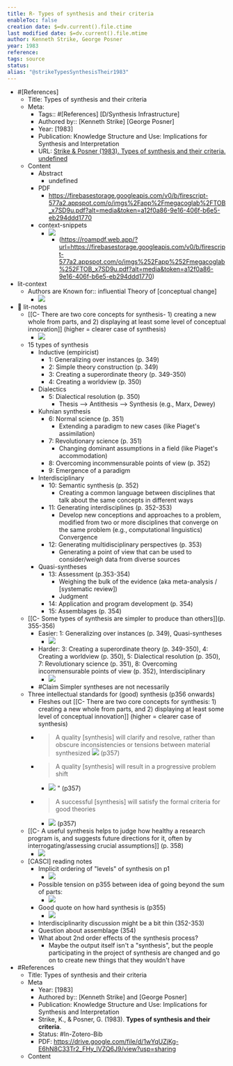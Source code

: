 ```yaml
---
title: R- Types of synthesis and their criteria
enableToc: false
creation date: $=dv.current().file.ctime
last modified date: $=dv.current().file.mtime
author: Kenneth Strike, George Posner
year: 1983
reference: 
tags: source
status: 
alias: "@strikeTypesSynthesisTheir1983"
---
```



- #[References]
    - Title: Types of synthesis and their criteria
    - Meta:
        - Tags:: #[References] [D/Synthesis Infrastructure]
        - Authored by:: [Kenneth Strike] [George Posner] 
        - Year: [1983]
        - Publication: Knowledge Structure and Use: Implications for Synthesis and Interpretation
        - URL: [Strike & Posner (1983). Types of synthesis and their criteria. undefined](undefined)
    - Content
        - Abstract
            - undefined
        - PDF
            - https://firebasestorage.googleapis.com/v0/b/firescript-577a2.appspot.com/o/imgs%2Fapp%2Fmegacoglab%2FTOB_x7SD9u.pdf?alt=media&token=a12f0a86-9e16-406f-b6e5-eb294ddd1770
        - context-snippets
            -  ![](https://firebasestorage.googleapis.com/v0/b/roampdf.appspot.com/o/public%2Fimages%2F1612374725490.png?alt=media&token=ca0d7c4c-f9ca-4d3c-a73b-139a74a3e05a)
                - (https://roampdf.web.app/?url=https://firebasestorage.googleapis.com/v0/b/firescript-577a2.appspot.com/o/imgs%252Fapp%252Fmegacoglab%252FTOB_x7SD9u.pdf?alt=media&token=a12f0a86-9e16-406f-b6e5-eb294ddd1770)
- lit-context
    - Authors are Known for:: influential Theory of [conceptual change]
        - ![](https://firebasestorage.googleapis.com/v0/b/firescript-577a2.appspot.com/o/imgs%2Fapp%2Fmegacoglab%2FnWtNBcd4SY?alt=media&token=ba704bc5-ba7c-42f0-9fea-1cb55d60cc30)
- 📝 lit-notes
    - [[C- There are two core concepts for synthesis- 1) creating a new whole from parts, and 2) displaying at least some level of conceptual innovation]] (higher = clearer case of synthesis)
        -  ![](https://firebasestorage.googleapis.com/v0/b/roampdf.appspot.com/o/public%2Fimages%2F1612374725490.png?alt=media&token=ca0d7c4c-f9ca-4d3c-a73b-139a74a3e05a)
    - 15 types of synthesis
        - Inductive (empiricist)
            - 1: Generalizing over instances (p. 349)
            - 2: Simple theory construction (p. 349)
            - 3: Creating a superordinate theory (p. 349-350)
            - 4: Creating a worldview (p. 350)
        - Dialectics
            - 5: Dialectical resolution (p. 350)
                - Thesis --> Antithesis --> Synthesis (e.g., Marx, Dewey)
        - Kuhnian synthesis
            - 6: Normal science (p. 351)
                - Extending a paradigm to new cases (like Piaget's assimilation)
            - 7: Revolutionary science (p. 351)
                - Changing dominant assumptions in a field (like Piaget's accommodation)
            - 8: Overcoming incommensurable points of view (p. 352)
            - 9: Emergence of a paradigm
        - Interdisciplinary
            - 10: Semantic synthesis (p. 352)
                - Creating a common language between disciplines that talk about the same concepts in different ways
            - 11: Generating interdisciplines (p. 352-353)
                - Develop new conceptions and approaches to a problem, modified from two or more disciplines that converge on the same problem (e.g., computational linguistics) Convergence
            - 12: Generating multidisciplinary perspectives (p. 353)
                - Generating a point of view that can be used to consider/weigh data from diverse sources
        - Quasi-syntheses
            - 13: Assessment (p.353-354)
                - Weighing the bulk of the evidence (aka meta-analysis / [systematic review])
                - Judgment
            - 14: Application and program development (p. 354)
            - 15: Assemblages (p. 354)
    - [[C- Some types of synthesis are simpler to produce than others]](p. 355-356)
        - Easier: 1: Generalizing over instances (p. 349), Quasi-syntheses
            - ![](https://firebasestorage.googleapis.com/v0/b/firescript-577a2.appspot.com/o/imgs%2Fapp%2Fmegacoglab%2FON6DPVtEP7?alt=media&token=40c651d5-99c6-4d83-9b19-3b144e8f7bcf)
        - Harder: 3: Creating a superordinate theory (p. 349-350), 4: Creating a worldview (p. 350), 5: Dialectical resolution (p. 350), 7: Revolutionary science (p. 351), 8: Overcoming incommensurable points of view (p. 352), Interdisciplinary
            - ![](https://firebasestorage.googleapis.com/v0/b/firescript-577a2.appspot.com/o/imgs%2Fapp%2Fmegacoglab%2FagqYSANtmB?alt=media&token=b7c66a7a-ee69-4927-bec0-894a77d1f350)
        - #Claim Simpler syntheses are not necessarily 
    - Three intellectual standards for (good) synthesis (p356 onwards)
        - Fleshes out [[C- There are two core concepts for synthesis: 1) creating a new whole from parts, and 2) displaying at least some level of conceptual innovation]] (higher = clearer case of synthesis)
        - > A quality [synthesis] will clarify and resolve, rather than obscure inconsistencies or tensions between material synthesized
            ![](https://firebasestorage.googleapis.com/v0/b/firescript-577a2.appspot.com/o/imgs%2Fapp%2Fmegacoglab%2FwVfN0OkrPc?alt=media&token=4c987e60-8f2a-422b-89f7-74d652f4aefd) (p357)
        - > A quality [synthesis] will result in a progressive problem shift
            - ![](https://firebasestorage.googleapis.com/v0/b/firescript-577a2.appspot.com/o/imgs%2Fapp%2Fmegacoglab%2FmkZPSRtGTx?alt=media&token=8c9c4e90-6a91-4922-b18e-059a08d6a0d6) " (p357)
        - > A successful [synthesis] will satisfy the formal criteria for good theories
            - ![](https://firebasestorage.googleapis.com/v0/b/firescript-577a2.appspot.com/o/imgs%2Fapp%2Fmegacoglab%2FU-AqM6BweT?alt=media&token=617cad8f-8247-46e7-8037-24547e6a585c) (p357)
    - [[C- A useful synthesis helps to judge how healthy a research program is, and suggests future directions for it, often by interrogating/assessing crucial assumptions]] (p. 358)
        - ![](https://firebasestorage.googleapis.com/v0/b/firescript-577a2.appspot.com/o/imgs%2Fapp%2Fmegacoglab%2FyMROHnwTRn?alt=media&token=b9c4f60c-cc7c-40f0-8e4f-e3c7c2f5b528)
    - [CASCI] reading notes
        - Implicit ordering of "levels" of synthesis on p1
            - ![](https://firebasestorage.googleapis.com/v0/b/firescript-577a2.appspot.com/o/imgs%2Fapp%2Fmegacoglab%2FwoCuGbE3Uk?alt=media&token=fed22608-c668-4746-b74e-e56446bc5d78)
        - Possible tension on p355 between idea of going beyond the sum of parts:
            - ![](https://firebasestorage.googleapis.com/v0/b/firescript-577a2.appspot.com/o/imgs%2Fapp%2Fmegacoglab%2FO-o1z8_sVS?alt=media&token=39a00cda-e8a9-45c1-93ba-ee683a1887b4)
        - Good quote on how hard synthesis is (p355)
            - ![](https://firebasestorage.googleapis.com/v0/b/firescript-577a2.appspot.com/o/imgs%2Fapp%2Fmegacoglab%2FRk0egY9lYe?alt=media&token=633509f9-9d46-4b3e-b5fa-6192105e57d0)
        - Interdisciplinarity discussion might be a bit thin (352-353)
        - Question about assemblage (354)
        - What about 2nd order effects of the synthesis process?
            - Maybe the output itself isn't a "synthesis", but the people participating in the project of synthesis are changed and go on to create new things that they wouldn't have
- #References
    - Title: Types of synthesis and their criteria
    - Meta
        - Year: [1983]
        - Authored by:: [Kenneth Strike] and [George Posner]
        - Publication: Knowledge Structure and Use: Implications for Synthesis and Interpretation
        - Strike, K., & Posner, G. (1983). __Types of synthesis and their criteria__.
        - Status: #In-Zotero-Bib
        - PDF: https://drive.google.com/file/d/1wYqUZjKg-E6hN8C33Tr2_FHy_lVZQ6J9/view?usp=sharing
    - Content


